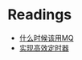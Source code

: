 # Readings


* [什么时候该用MQ](https://mp.weixin.qq.com/s?__biz=MjM5ODYxMDA5OQ==&mid=2651960012&idx=1&sn=c6af5c79ecead98daa4d742e5ad20ce5&chksm=bd2d07108a5a8e0624ae6ad95001c4efe09d7ba695f2ddb672064805d771f3f84bee8123b8a6&scene=21#wechat_redirect)
* [实现高效定时器](https://mp.weixin.qq.com/s?__biz=MjM5ODYxMDA5OQ==&mid=2651959957&idx=1&sn=a82bb7e8203b20b2a0cb5fc95b7936a5&chksm=bd2d07498a5a8e5f9f8e7b5aeaa5bd8585a0ee4bf470956e7fd0a2b36d132eb46553265f4eaf&scene=21#wechat_redirect)
